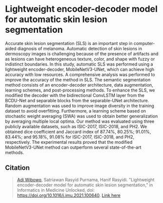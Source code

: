 # Lightweight encoder-decoder model for automatic skin lesion segmentation

Accurate skin lesion segmentation (SLS) is an important step in computer-aided diagnosis of melanoma. Automatic detection of skin lesions in dermoscopy images is challenging because of the presence of artifacts and as lesions can have heterogeneous texture, color, and shape with fuzzy or indistinct boundaries. In this study, automatic SLS was performed using a lightweight encoder-decoder, MobileNetV3-UNet, which can achieve high accuracy with low resources. A comprehensive analysis was performed to improve the accuracy of the method in SLS. The semantic segmentation method consists of an encoder-decoder architecture, data augmentation, learning schemes, and post-processing methods. To enhance the SLS, we modified the decoder with the bidirectional ConvLSTM layer from the BCDU-Net and separable blocks from the separable-UNet architecture. Random augmentation was used to improve image diversity in the training dataset to avoid overfitting. Furthermore, a learning scheme based on stochastic weight averaging (SWA) was used to obtain better generalization by averaging multiple local optima. Our method was evaluated using three publicly available datasets, such as ISIC-2017, ISIC-2018, and PH2. We obtained dice coefficient and Jaccard index of 87.74%, 80.25%; 91.01%, 83.44%; and 95.18%, 91.08% for ISIC-2017, ISIC-2018, and PH2, respectively. The experimental results proved that the modified MobileNetV3-UNet method can outperform several state-of-the-art methods.

Citation
--------
> [Adi Wibowo](https://scholar.google.com/citations?user=TLJvwCsAAAAJ&hl=id), Satriawan Rasyid Purnama, Hanif Rasyidi. "Lightweight encoder-decoder model for automatic skin lesion segmentation," in Informatics in Medicine Unlocked, doi: https://doi.org/10.1016/j.imu.2021.100640.
[Link here](https://www.sciencedirect.com/science/article/pii/S2352914821001295)
